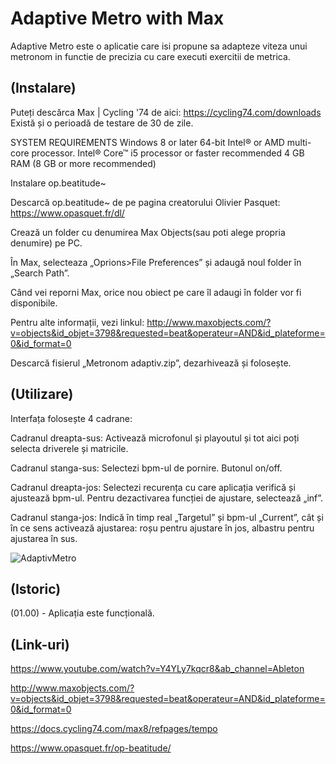 # Adaptive Metro with Max
Adaptive Metro este o aplicatie care isi propune sa adapteze viteza unui metronom in functie de precizia cu care executi exercitii de metrica. 

## (Instalare)
Puteți descărca Max | Cycling '74 de aici: https://cycling74.com/downloads 
Există și o perioadă de testare de 30 de zile. 

SYSTEM REQUIREMENTS
Windows 8 or later
64-bit Intel® or AMD multi-core processor. Intel® Core™ i5 processor or faster recommended
4 GB RAM (8 GB or more recommended)

Instalare op.beatitude~

Descarcă op.beatitude~ de pe pagina creatorului Olivier Pasquet: https://www.opasquet.fr/dl/

Crează un folder cu denumirea Max Objects(sau poti alege propria denumire) pe PC.

În Max, selecteaza „Oprions>File Preferences” și adaugă noul folder în „Search Path”.

Când vei reporni Max, orice nou obiect pe care îl adaugi în folder vor fi disponibile. 


Pentru alte informații, vezi linkul:
http://www.maxobjects.com/?v=objects&id_objet=3798&requested=beat&operateur=AND&id_plateforme=0&id_format=0 

Descarcă fisierul „Metronom adaptiv.zip”, dezarhivează și folosește. 


## (Utilizare)
Interfața folosește 4 cadrane:

Cadranul dreapta-sus: Activează microfonul și playoutul și tot aici poți selecta driverele și matricile. 

Cadranul stanga-sus: Selectezi bpm-ul de pornire. Butonul on/off. 

Cadranul dreapta-jos: Selectezi recurența cu care aplicația verifică și ajustează bpm-ul. Pentru dezactivarea funcției de ajustare, selectează „inf”. 

Cadranul stanga-jos: Indică în timp real „Targetul” și bpm-ul „Current”, cât și în ce sens activează ajustarea: roșu pentru ajustare în jos, albastru pentru ajustarea în sus. 

![AdaptivMetro](https://github.com/ValiFilip/PCON-proiect-final/assets/135156619/5d3ef937-4382-4965-ab33-2c327d27a486)


## (Istoric)
(01.00) - Aplicația este funcțională.



## (Link-uri)
https://www.youtube.com/watch?v=Y4YLy7kqcr8&ab_channel=Ableton 

http://www.maxobjects.com/?v=objects&id_objet=3798&requested=beat&operateur=AND&id_plateforme=0&id_format=0

https://docs.cycling74.com/max8/refpages/tempo

https://www.opasquet.fr/op-beatitude/


